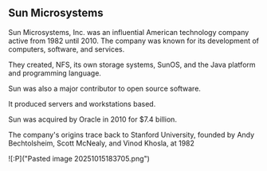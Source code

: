 ## Sun Microsystems

Sun Microsystems, Inc. was an influential American technology company active from 1982 until 2010.
The company was known for its development of computers, software, and services. 

They created, NFS, its own storage systems, SunOS, and the Java platform and programming language. 

Sun was also a major contributor to open source software.

It produced servers and workstations based. 

Sun was acquired by Oracle in 2010 for $7.4 billion. 

The company's origins trace back to Stanford University, founded by Andy Bechtolsheim, Scott McNealy, and Vinod Khosla, at 1982

![:P]("Pasted image 20251015183705.png")
